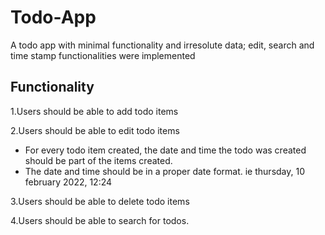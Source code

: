 # Todo-App
A todo app with minimal functionality and irresolute data; edit, search and time stamp functionalities were implemented

## Functionality

1.Users should be able to add todo items

2.Users should be able to edit todo items

- For every todo item created, the date and time the todo was created should be part of the items created.
- The date and time should be in a proper date format. ie thursday, 10 february 2022, 12:24

3.Users should be able to delete todo items

4.Users should be able to search for todos.
